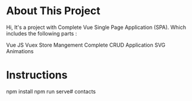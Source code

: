 # About This Project

Hi, It's a project with Complete Vue Single Page Application (SPA). Which includes the following parts :

Vue JS
Vuex Store Mangement
Complete CRUD Application
SVG Animations

# Instructions

npm install
npm run serve# contacts
